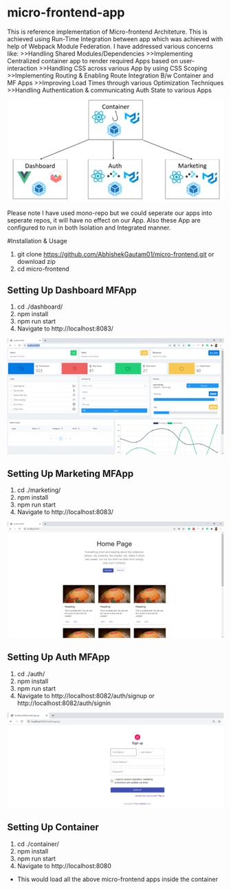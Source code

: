 # micro-frontend-app

This is reference implementation of Micro-frontend Architeture. This is achieved using Run-Time Integration between app which was achieved with help of Webpack Module Federation. I have addressed various concerns like:
    >>Handling Shared Modules/Dependencies 
    >>Implementing Centralized container app to render required Apps based on user-interaction 
    >>Handling CSS across various App by using CSS Scoping 
    >>Implementing Routing & Enabling Route Integration B/w Container and MF Apps 
    >>Improving Load Times through various Optimization Techniques
    >>Handling Authentication & communicating Auth State to various Apps

![Alt text](https://github.com/AbhishekGautam01/micro-frontend/blob/main/.idea/1.PNG?raw=true)

Please note I have used mono-repo but we could seperate our apps into seperate repos, it will have no effect on our App.
Also these App are configured to run in both Isolation and Integrated manner.

#Installation & Usage

1. git clone https://github.com/AbhishekGautam01/micro-frontend.git or download zip
2. cd micro-frontend

## Setting Up Dashboard MFApp

1. cd ./dashboard/
2. npm install
3. npm run start
4. Navigate to http://localhost:8083/

![Dashboard-ss](https://github.com/AbhishekGautam01/micro-frontend/blob/main/.idea/Dashboard.PNG?raw=true)

## Setting Up Marketing MFApp

1. cd ./marketing/
2. npm install
3. npm run start
4. Navigate to http://localhost:8083/

![Marketing-ss](https://github.com/AbhishekGautam01/micro-frontend/blob/main/.idea/Marketing.PNG?raw=true)

## Setting Up Auth MFApp

1. cd ./auth/
2. npm install
3. npm run start
4. Navigate to http://localhost:8082/auth/signup or http://localhost:8082/auth/signin

![Auth-ss](https://github.com/AbhishekGautam01/micro-frontend/blob/main/.idea/Auth.PNG?raw=true)

## Setting Up Container

1. cd ./container/
2. npm install
3. npm run start
4. Navigate to http://localhost:8080

- This would load all the above micro-frontend apps inside the container
